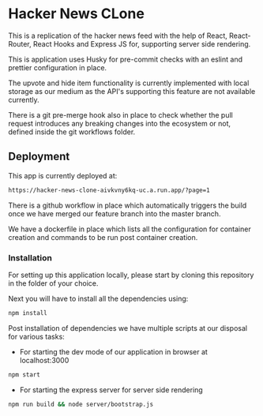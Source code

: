 # Hacker News CLone

This is a replication of the hacker news feed with the help of React, React-Router, React Hooks and Express JS for,
supporting server side rendering.

This is application uses Husky for pre-commit checks with an eslint and prettier configuration in place.

The upvote and hide item functionality is currently implemented with local storage as our medium as the API's
supporting this feature are not available currently.

There is a git pre-merge hook also in place to check whether the pull request introduces any breaking changes
into the ecosystem or not, defined inside the git workflows folder.

## Deployment

This app is currently deployed at:
```bash
https://hacker-news-clone-aivkvny6kq-uc.a.run.app/?page=1
```
There is a github workflow in place which automatically triggers the build once we have merged our feature
branch into the master branch.

We have a dockerfile in place which lists all the configuration for container creation and commands to be run post
container creation.

### Installation

For setting up this application locally, please start by cloning this repository in the folder of your choice.

Next you will have to install all the dependencies using:
```bash
npm install
```
Post installation of dependencies we have multiple scripts at our disposal for various tasks:
- For starting the dev mode of our application in browser at localhost:3000
```bash
npm start
```
- For starting the express server for server side rendering
```bash
npm run build && node server/bootstrap.js
```

